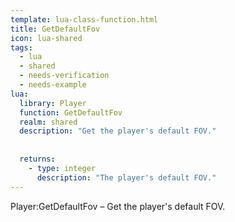 ```yaml
---
template: lua-class-function.html
title: GetDefaultFov
icon: lua-shared
tags:
  - lua
  - shared
  - needs-verification
  - needs-example
lua:
  library: Player
  function: GetDefaultFov
  realm: shared
  description: "Get the player's default FOV."
  
  
  returns:
    - type: integer
      description: "The player's default FOV."
---
```


<div class="lua__search__keywords">
Player:GetDefaultFov &#x2013; Get the player's default FOV.
</div>

